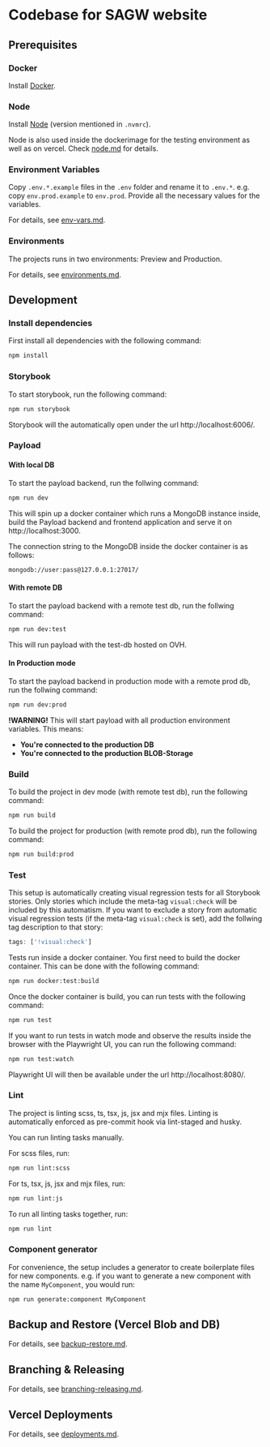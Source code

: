 # Codebase for SAGW website

## Prerequisites

### Docker

Install [Docker](https://www.docker.com/get-started/).

### Node

Install [Node](https://nodejs.org/en) (version mentioned in `.nvmrc`).

Node is also used inside the dockerimage for the testing environment as well as on vercel. Check [node.md](/docs/node.md) for details.

### Environment Variables

Copy `.env.*.example` files in the `.env` folder and rename it to `.env.*`. e.g. copy `env.prod.example` to `env.prod`. Provide all the necessary values for the variables.

For details, see [env-vars.md](/docs/env-vars.md).

### Environments

The projects runs in two environments: Preview and Production.

For details, see [environments.md](/environments).

## Development

### Install dependencies

First install all dependencies with the following command:

```bash
npm install
```

### Storybook

To start storybook, run the following command:
```bash
npm run storybook
```

Storybook will the automatically open under the url http://localhost:6006/.

### Payload

#### With local DB

To start the payload backend, run the follwing command:
```bash
npm run dev
```

This will spin up a docker container which runs a MongoDB instance inside, build the Payload backend and frontend application and serve it on http://localhost:3000.

The connection string to the MongoDB inside the docker container is as follows:

`mongodb://user:pass@127.0.0.1:27017/`

#### With remote DB

To start the payload backend with a remote test db, run the follwing command:
```bash
npm run dev:test
```

This will run payload with the test-db hosted on OVH.

#### In Production mode

To start the payload backend in production mode with a remote prod db, run the follwing command:
```bash
npm run dev:prod
```

**!WARNING!**
This will start payload with all production environment variables. This means:
- **You're connected to the production DB**
- **You're connected to the production BLOB-Storage**

### Build

To build the project in dev mode (with remote test db), run the following command:
```bash
npm run build
```

To build the project for production (with remote prod db), run the following command:
```bash
npm run build:prod
```


### Test

This setup is automatically creating visual regression tests for all Storybook stories. Only stories which include the meta-tag `visual:check` will be included by this automatism. If you want to exclude a story from automatic visual regression tests (if the meta-tag `visual:check` is set), add the follwing tag description to that story:

```javascript
tags: ['!visual:check']
```

Tests run inside a docker container. You first need to build the docker container. This can be done with the following command:

```bash
npm run docker:test:build
```

Once the docker container is build, you can run tests with the following command:

```bash
npm run test
```

If you want to run tests in watch mode and observe the results inside the browser with the Playwright UI, you can run the following command:

```bash
npm run test:watch
```

Playwright UI will then be available under the url http://localhost:8080/.

### Lint

The project is linting scss, ts, tsx, js, jsx and mjx files. Linting is automatically enforced as pre-commit hook via lint-staged and husky.

You can run linting tasks manually.

For scss files, run:

```bash
npm run lint:scss
```

For ts, tsx, js, jsx and mjx files, run:

```bash
npm run lint:js
```

To run all linting tasks together, run:

```bash
npm run lint
```

### Component generator

For convenience, the setup includes a generator to create boilerplate files for new components. e.g. if you want to generate a new component with the name `MyComponent`, you would run:

```bash
npm run generate:component MyComponent
```

## Backup and Restore (Vercel Blob and DB)

For details, see [backup-restore.md](docs/backup-restore.md).

## Branching & Releasing

For details, see [branching-releasing.md](docs/branching-releasing.md).

## Vercel Deployments

For details, see [deployments.md](docs/deployments.md).